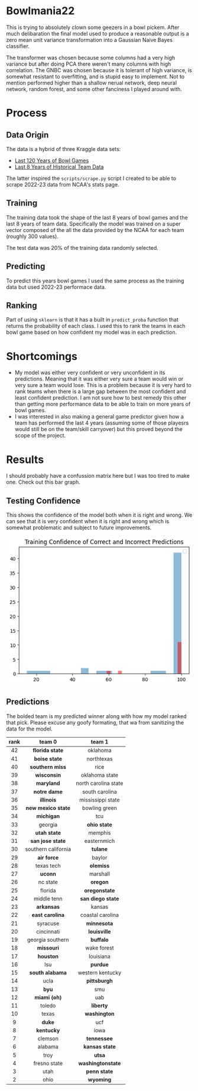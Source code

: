 # Bowlmania22
This is trying to absolutely clown some geezers in a bowl pickem. After much delibaration the final model used to produce a reasonable output is a zero mean unit variance transformation into a Gaussian Naive Bayes classifier. 

The transformer was chosen because some columns had a very high variance but after doing PCA there weren't many columns with high correlation. The GNBC was chosen because it is tolerant of high variance, is somewhat resistant to overfitting, and is stupid easy to implement. Not to mention performed higher than a shallow nerual network, deep neural network, random forest, and some other fanciness I played around with. 

# Process

## Data Origin
The data is a hybrid of three Kraggle data sets:

- [Last 120 Years of Bowl Games](https://www.kaggle.com/datasets/mattop/college-football-bowl-games-1902-2022)
- [Last 8 Years of Historical Team Data](https://www.kaggle.com/datasets/jeffgallini/college-football-team-stats-2019/code?resource=download&select=cfb21.csv)

The latter inspired the `scripts/scrape.py` script I created to be able to scrape 2022-23 data from NCAA's stats page. 

## Training 

The training data took the shape of the last 8 years of bowl games and the last 8 years of team data. Specifically the model was trained on a super vector composed of the all the data provided by the NCAA for each team (roughly 300 values). 

The test data was 20% of the training data randomly selected.

## Predicting

To predict this years bowl games I used the same process as the training data but used 2022-23 performace data. 

## Ranking

Part of using `sklearn` is that it has a built in `predict_proba` function that returns the probability of each class. I used this to rank the teams in each bowl game based on how confident my model was in each prediction.

# Shortcomings

- My model was either very confident or very unconfident in its predictions. Meaning that it was either very sure a team would win or very sure a team would lose. This is a problem because it is very hard to rank teams when there is a large gap between the most confident and least confident prediction. I am not sure how to best remedy this other than getting more performance data to be able to train on more years of bowl games. 
- I was interested in also making a general game predictor given how a team has performed the last 4 years (assuming some of those playesrs would still be on the team/skill carryover) but this proved beyond the scope of the project.

# Results

I should probably have a confussion matrix here but I was too tired to make one. Check out this bar graph.

## Testing Confidence

This shows the confidence of the model both when it is right and wrong. We can see that it is very confident when it is right and wrong which is somewhat problematic and subject to future improvements.

![Confidence](.github/train_conf.png)

## Predictions

The bolded team is my predicted winner along with how my model ranked that pick. Please excuse any goofy formating, that wa from sanitizing the data for the model.

|rank|team 0|team 1|
|:---:|:---:|:---:|
|42|**florida state**|oklahoma|
|41|**boise state**|northtexas|
|40|**southern miss**|rice|
|39|**wisconsin**|oklahoma state|
|38|**maryland**|north carolina state|
|37|**notre dame**|south carolina|
|36|**illinois**|mississippi state|
|35|**new mexico state**|bowling green|
|34|**michigan**|tcu|
|33|georgia|**ohio state**|
|32|**utah state**|memphis|
|31|**san jose state**|easternmich|
|30|southern california|**tulane**|
|29|**air force**|baylor|
|28|texas tech|**olemiss**|
|27|**uconn**|marshall|
|26|nc state|**oregon**|
|25|florida|**oregonstate**|
|24|middle tenn|**san diego state**|
|23|**arkansas**|kansas|
|22|**east carolina**|coastal carolina|
|21|syracuse|**minnesota**|
|20|cincinnati|**louisville**|
|19|georgia southern|**buffalo**|
|18|**missouri**|wake forest|
|17|**houston**|louisiana|
|16|lsu|**purdue**|
|15|**south alabama**|western kentucky|
|14|ucla|**pittsburgh**|
|13|**byu**|smu|
|12|**miami (oh)**|uab|
|11|toledo|**liberty**|
|10|texas|**washington**|
|9|**duke**|ucf|
|8|**kentucky**|iowa|
|7|clemson|**tennessee**|
|6|alabama|**kansas state**|
|5|troy|**utsa**|
|4|fresno state|**washingtonstate**|
|3|utah|**penn state**|
|2|ohio|**wyoming**|
